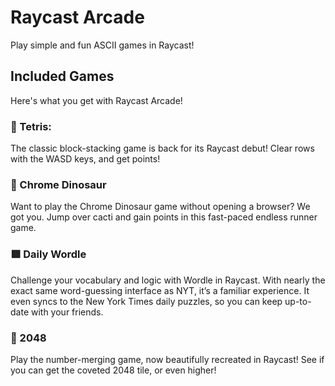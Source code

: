 # Raycast Arcade

Play simple and fun ASCII games in Raycast!

## Included Games

Here's what you get with Raycast Arcade!

### 🧩 Tetris:

The classic block-stacking game is back for its Raycast debut! Clear rows with the WASD keys, and get points!

### 🦖 Chrome Dinosaur

Want to play the Chrome Dinosaur game without opening a browser? We got you. Jump over cacti and gain points in this fast-paced endless runner game.

### 🟩 Daily Wordle

Challenge your vocabulary and logic with Wordle in Raycast. With nearly the exact same word-guessing interface as NYT, it’s a familiar experience. It even syncs to the New York Times daily puzzles, so you can keep up-to-date with your friends.

### 🔢 2048

Play the number-merging game, now beautifully recreated in Raycast! See if you can get the coveted 2048 tile, or even higher!
